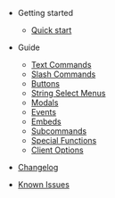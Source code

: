 - Getting started

  - [Quick start](quickstart.md)

- Guide

  - [Text Commands](commands.md)
  - [Slash Commands](slashcommands.md)
  - [Buttons](buttons.md)
  - [String Select Menus](selectmenus.md)
  - [Modals](modals.md)
  - [Events](events.md)
  - [Embeds](embeds.md)
  - [Subcommands](subcommands.md)
  - [Special Functions](specialfunctions.md)
  - [Client Options](client.md)

- [Changelog](changelog.md)
- [Known Issues](knownissues.md)
